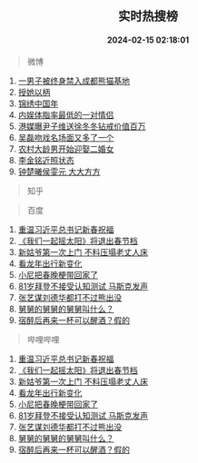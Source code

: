 <div align="center"><h2>实时热搜榜</h2><h4>2024-02-15 02:18:01</h4></div>

> 微博  

1. [一男子被终身禁入成都熊猫基地](https://s.weibo.com/weibo?q=%23%E4%B8%80%E7%94%B7%E5%AD%90%E8%A2%AB%E7%BB%88%E8%BA%AB%E7%A6%81%E5%85%A5%E6%88%90%E9%83%BD%E7%86%8A%E7%8C%AB%E5%9F%BA%E5%9C%B0%23&t=31&band_rank=1&Refer=top)<br />
2. [授她以柄](https://s.weibo.com/weibo?q=%E6%8E%88%E5%A5%B9%E4%BB%A5%E6%9F%84&t=31&band_rank=2&Refer=top)<br />
3. [锦绣中国年](https://s.weibo.com/weibo?q=%23%E9%94%A6%E7%BB%A3%E4%B8%AD%E5%9B%BD%E5%B9%B4%23&t=31&band_rank=3&Refer=top)<br />
4. [内娱体脂率最低的一对情侣](https://s.weibo.com/weibo?q=%23%E5%86%85%E5%A8%B1%E4%BD%93%E8%84%82%E7%8E%87%E6%9C%80%E4%BD%8E%E7%9A%84%E4%B8%80%E5%AF%B9%E6%83%85%E4%BE%A3%23&t=31&band_rank=4&Refer=top)<br />
5. [港媒曝尹子维送徐冬冬钻戒价值百万](https://s.weibo.com/weibo?q=%23%E6%B8%AF%E5%AA%92%E6%9B%9D%E5%B0%B9%E5%AD%90%E7%BB%B4%E9%80%81%E5%BE%90%E5%86%AC%E5%86%AC%E9%92%BB%E6%88%92%E4%BB%B7%E5%80%BC%E7%99%BE%E4%B8%87%23&t=31&band_rank=5&Refer=top)<br />
6. [吴磊吻戏名场面又多了一个](https://s.weibo.com/weibo?q=%23%E5%90%B4%E7%A3%8A%E5%90%BB%E6%88%8F%E5%90%8D%E5%9C%BA%E9%9D%A2%E5%8F%88%E5%A4%9A%E4%BA%86%E4%B8%80%E4%B8%AA%23&t=31&band_rank=6&Refer=top)<br />
7. [农村大龄男开始迎娶二婚女](https://s.weibo.com/weibo?q=%23%E5%86%9C%E6%9D%91%E5%A4%A7%E9%BE%84%E7%94%B7%E5%BC%80%E5%A7%8B%E8%BF%8E%E5%A8%B6%E4%BA%8C%E5%A9%9A%E5%A5%B3%23&t=31&band_rank=7&Refer=top)<br />
8. [李金铭近照状态](https://s.weibo.com/weibo?q=%23%E6%9D%8E%E9%87%91%E9%93%AD%E8%BF%91%E7%85%A7%E7%8A%B6%E6%80%81%23&t=31&band_rank=8&Refer=top)<br />
9. [钟楚曦侯雯元 大大方方](https://s.weibo.com/weibo?q=%E9%92%9F%E6%A5%9A%E6%9B%A6%E4%BE%AF%E9%9B%AF%E5%85%83%20%E5%A4%A7%E5%A4%A7%E6%96%B9%E6%96%B9&t=31&band_rank=9&Refer=top)<br />

> 知乎  


> 百度  

1. [重温习近平总书记新春祝福](https://www.baidu.com/s?wd=%E9%87%8D%E6%B8%A9%E4%B9%A0%E8%BF%91%E5%B9%B3%E6%80%BB%E4%B9%A6%E8%AE%B0%E6%96%B0%E6%98%A5%E7%A5%9D%E7%A6%8F&sa=fyb_news&rsv_dl=fyb_news)<br />
2. [《我们一起摇太阳》将退出春节档](https://www.baidu.com/s?wd=%E3%80%8A%E6%88%91%E4%BB%AC%E4%B8%80%E8%B5%B7%E6%91%87%E5%A4%AA%E9%98%B3%E3%80%8B%E5%B0%86%E9%80%80%E5%87%BA%E6%98%A5%E8%8A%82%E6%A1%A3&sa=fyb_news&rsv_dl=fyb_news)<br />
3. [新姑爷第一次上门 不料压塌老丈人床](https://www.baidu.com/s?wd=%E6%96%B0%E5%A7%91%E7%88%B7%E7%AC%AC%E4%B8%80%E6%AC%A1%E4%B8%8A%E9%97%A8+%E4%B8%8D%E6%96%99%E5%8E%8B%E5%A1%8C%E8%80%81%E4%B8%88%E4%BA%BA%E5%BA%8A&sa=fyb_news&rsv_dl=fyb_news)<br />
4. [看龙年出行新变化](https://www.baidu.com/s?wd=%E7%9C%8B%E9%BE%99%E5%B9%B4%E5%87%BA%E8%A1%8C%E6%96%B0%E5%8F%98%E5%8C%96&sa=fyb_news&rsv_dl=fyb_news)<br />
5. [小尼把春晚梗带回家了](https://www.baidu.com/s?wd=%E5%B0%8F%E5%B0%BC%E6%8A%8A%E6%98%A5%E6%99%9A%E6%A2%97%E5%B8%A6%E5%9B%9E%E5%AE%B6%E4%BA%86&sa=fyb_news&rsv_dl=fyb_news)<br />
6. [81岁拜登不接受认知测试 马斯克发声](https://www.baidu.com/s?wd=81%E5%B2%81%E6%8B%9C%E7%99%BB%E4%B8%8D%E6%8E%A5%E5%8F%97%E8%AE%A4%E7%9F%A5%E6%B5%8B%E8%AF%95+%E9%A9%AC%E6%96%AF%E5%85%8B%E5%8F%91%E5%A3%B0&sa=fyb_news&rsv_dl=fyb_news)<br />
7. [张艺谋刘德华都打不过熊出没](https://www.baidu.com/s?wd=%E5%BC%A0%E8%89%BA%E8%B0%8B%E5%88%98%E5%BE%B7%E5%8D%8E%E9%83%BD%E6%89%93%E4%B8%8D%E8%BF%87%E7%86%8A%E5%87%BA%E6%B2%A1&sa=fyb_news&rsv_dl=fyb_news)<br />
8. [舅舅的舅舅的舅舅叫什么？](https://www.baidu.com/s?wd=%E8%88%85%E8%88%85%E7%9A%84%E8%88%85%E8%88%85%E7%9A%84%E8%88%85%E8%88%85%E5%8F%AB%E4%BB%80%E4%B9%88%EF%BC%9F&sa=fyb_news&rsv_dl=fyb_news)<br />
9. [宿醉后再来一杯可以醒酒？假的](https://www.baidu.com/s?wd=%E5%AE%BF%E9%86%89%E5%90%8E%E5%86%8D%E6%9D%A5%E4%B8%80%E6%9D%AF%E5%8F%AF%E4%BB%A5%E9%86%92%E9%85%92%EF%BC%9F%E5%81%87%E7%9A%84&sa=fyb_news&rsv_dl=fyb_news)<br />

> 哔哩哔哩  

1. [重温习近平总书记新春祝福](https://www.baidu.com/s?wd=%E9%87%8D%E6%B8%A9%E4%B9%A0%E8%BF%91%E5%B9%B3%E6%80%BB%E4%B9%A6%E8%AE%B0%E6%96%B0%E6%98%A5%E7%A5%9D%E7%A6%8F&sa=fyb_news&rsv_dl=fyb_news)<br />
2. [《我们一起摇太阳》将退出春节档](https://www.baidu.com/s?wd=%E3%80%8A%E6%88%91%E4%BB%AC%E4%B8%80%E8%B5%B7%E6%91%87%E5%A4%AA%E9%98%B3%E3%80%8B%E5%B0%86%E9%80%80%E5%87%BA%E6%98%A5%E8%8A%82%E6%A1%A3&sa=fyb_news&rsv_dl=fyb_news)<br />
3. [新姑爷第一次上门 不料压塌老丈人床](https://www.baidu.com/s?wd=%E6%96%B0%E5%A7%91%E7%88%B7%E7%AC%AC%E4%B8%80%E6%AC%A1%E4%B8%8A%E9%97%A8+%E4%B8%8D%E6%96%99%E5%8E%8B%E5%A1%8C%E8%80%81%E4%B8%88%E4%BA%BA%E5%BA%8A&sa=fyb_news&rsv_dl=fyb_news)<br />
4. [看龙年出行新变化](https://www.baidu.com/s?wd=%E7%9C%8B%E9%BE%99%E5%B9%B4%E5%87%BA%E8%A1%8C%E6%96%B0%E5%8F%98%E5%8C%96&sa=fyb_news&rsv_dl=fyb_news)<br />
5. [小尼把春晚梗带回家了](https://www.baidu.com/s?wd=%E5%B0%8F%E5%B0%BC%E6%8A%8A%E6%98%A5%E6%99%9A%E6%A2%97%E5%B8%A6%E5%9B%9E%E5%AE%B6%E4%BA%86&sa=fyb_news&rsv_dl=fyb_news)<br />
6. [81岁拜登不接受认知测试 马斯克发声](https://www.baidu.com/s?wd=81%E5%B2%81%E6%8B%9C%E7%99%BB%E4%B8%8D%E6%8E%A5%E5%8F%97%E8%AE%A4%E7%9F%A5%E6%B5%8B%E8%AF%95+%E9%A9%AC%E6%96%AF%E5%85%8B%E5%8F%91%E5%A3%B0&sa=fyb_news&rsv_dl=fyb_news)<br />
7. [张艺谋刘德华都打不过熊出没](https://www.baidu.com/s?wd=%E5%BC%A0%E8%89%BA%E8%B0%8B%E5%88%98%E5%BE%B7%E5%8D%8E%E9%83%BD%E6%89%93%E4%B8%8D%E8%BF%87%E7%86%8A%E5%87%BA%E6%B2%A1&sa=fyb_news&rsv_dl=fyb_news)<br />
8. [舅舅的舅舅的舅舅叫什么？](https://www.baidu.com/s?wd=%E8%88%85%E8%88%85%E7%9A%84%E8%88%85%E8%88%85%E7%9A%84%E8%88%85%E8%88%85%E5%8F%AB%E4%BB%80%E4%B9%88%EF%BC%9F&sa=fyb_news&rsv_dl=fyb_news)<br />
9. [宿醉后再来一杯可以醒酒？假的](https://www.baidu.com/s?wd=%E5%AE%BF%E9%86%89%E5%90%8E%E5%86%8D%E6%9D%A5%E4%B8%80%E6%9D%AF%E5%8F%AF%E4%BB%A5%E9%86%92%E9%85%92%EF%BC%9F%E5%81%87%E7%9A%84&sa=fyb_news&rsv_dl=fyb_news)<br />
